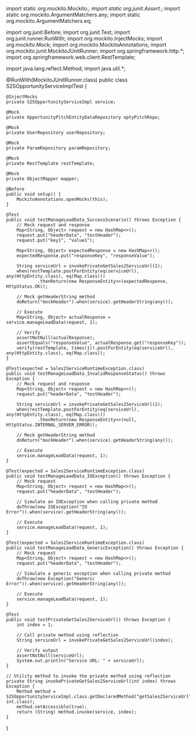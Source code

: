 import static org.mockito.Mockito.*;
import static org.junit.Assert.*;
import static org.mockito.ArgumentMatchers.any;
import static org.mockito.ArgumentMatchers.eq;

import org.junit.Before;
import org.junit.Test;
import org.junit.runner.RunWith;
import org.mockito.InjectMocks;
import org.mockito.Mock;
import org.mockito.MockitoAnnotations;
import org.mockito.junit.MockitoJUnitRunner;
import org.springframework.http.*;
import org.springframework.web.client.RestTemplate;

import java.lang.reflect.Method;
import java.util.*;

@RunWith(MockitoJUnitRunner.class)
public class S2SOpportunityServiceImplTest {

    @InjectMocks
    private S2SOpportunityServiceImpl service;

    @Mock
    private OpportunityPitchEntityDataRepository optyPitchRepo;

    @Mock
    private UserRepository userRepository;

    @Mock
    private ParamRepository paramRepository;

    @Mock
    private RestTemplate restTemplate;

    @Mock
    private ObjectMapper mapper;

    @Before
    public void setup() {
        MockitoAnnotations.openMocks(this);
    }

    @Test
    public void testManageLeadData_SuccessScenario() throws Exception {
        // Mock request and response
        Map<String, Object> request = new HashMap<>();
        request.put("headerData", "testHeader");
        request.put("key1", "value1");

        Map<String, Object> expectedResponse = new HashMap<>();
        expectedResponse.put("responseKey", "responseValue");

        String serviceUrl = invokePrivateGetSales2ServiceUrl(1);
        when(restTemplate.postForEntity(eq(serviceUrl), any(HttpEntity.class), eq(Map.class)))
                .thenReturn(new ResponseEntity<>(expectedResponse, HttpStatus.OK));

        // Mock getHeaderString method
        doReturn("mockHeader").when(service).getHeaderString(any());

        // Execute
        Map<String, Object> actualResponse = service.manageLeadData(request, 1);

        // Verify
        assertNotNull(actualResponse);
        assertEquals("responseValue", actualResponse.get("responseKey"));
        verify(restTemplate, times(1)).postForEntity(eq(serviceUrl), any(HttpEntity.class), eq(Map.class));
    }

    @Test(expected = Sales2ServiceRuntimeException.class)
    public void testManageLeadData_InvalidResponseStatus() throws Exception {
        // Mock request and response
        Map<String, Object> request = new HashMap<>();
        request.put("headerData", "testHeader");

        String serviceUrl = invokePrivateGetSales2ServiceUrl(1);
        when(restTemplate.postForEntity(eq(serviceUrl), any(HttpEntity.class), eq(Map.class)))
                .thenReturn(new ResponseEntity<>(null, HttpStatus.INTERNAL_SERVER_ERROR));

        // Mock getHeaderString method
        doReturn("mockHeader").when(service).getHeaderString(any());

        // Execute
        service.manageLeadData(request, 1);
    }

    @Test(expected = Sales2ServiceRuntimeException.class)
    public void testManageLeadData_IOException() throws Exception {
        // Mock request
        Map<String, Object> request = new HashMap<>();
        request.put("headerData", "testHeader");

        // Simulate an IOException when calling private method
        doThrow(new IOException("IO Error")).when(service).getHeaderString(any());

        // Execute
        service.manageLeadData(request, 1);
    }

    @Test(expected = Sales2ServiceRuntimeException.class)
    public void testManageLeadData_GenericException() throws Exception {
        // Mock request
        Map<String, Object> request = new HashMap<>();
        request.put("headerData", "testHeader");

        // Simulate a generic exception when calling private method
        doThrow(new Exception("Generic Error")).when(service).getHeaderString(any());

        // Execute
        service.manageLeadData(request, 1);
    }

    @Test
    public void testPrivateGetSales2ServiceUrl() throws Exception {
        int index = 1;

        // Call private method using reflection
        String serviceUrl = invokePrivateGetSales2ServiceUrl(index);

        // Verify output
        assertNotNull(serviceUrl);
        System.out.println("Service URL: " + serviceUrl);
    }

    // Utility method to invoke the private method using reflection
    private String invokePrivateGetSales2ServiceUrl(int index) throws Exception {
        Method method = S2SOpportunityServiceImpl.class.getDeclaredMethod("getSales2ServiceUrl", int.class);
        method.setAccessible(true);
        return (String) method.invoke(service, index);
    }
}
